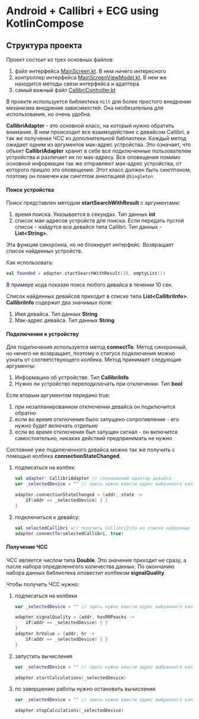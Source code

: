 # Android + Callibri + ECG using KotlinCompose

## Структура проекта

Проект состоит из трех основных файлов:
1. файл интерфейса [MainScreen.kt](https://gitlab.com/neurosdk2/cybergarden2024/-/blob/main/school/AndroidSample/app/src/main/java/com/example/callibriecgdemo/MainScreen.kt?ref_type=heads). В нем ничего интересного
2. контроллер интерфейса [MainScreenViewModel.kt](https://gitlab.com/neurosdk2/cybergarden2024/-/blob/main/school/AndroidSample/app/src/main/java/com/example/callibriecgdemo/MainScreenViewModel.kt?ref_type=heads). В нем же находится методы связи интерфейса и адаптера
3. самый важный файл [CallibriController.kt](https://gitlab.com/neurosdk2/cybergarden2024/-/blob/main/school/AndroidSample/app/src/main/java/com/example/callibriecgdemo/CallibriController.kt?ref_type=heads)

В проекте используется библиотека `Hilt` для более простого внедрения механизма внедрения зависимостей. Она необязательна для использования, но очень удобна.

**CallibriAdapter** - это основной класс, на который нужно обратить внимание. В нем происходит все взаимодействие с девайсом Callibri, а так же получение ЧСС из дополнительной библиотеки. Каждый метод ожидает одним из аргументов мак-адрес устройства. Это означает, что объект **CallibriAdapter** хранит в себе все подключенные пользователем устройства и различает их по мак-адресу. Все оповещения помимо основной информации так же отправляют мак-адрес устройства, от которого пришло это оповещение. Этот класс должен быть синглтоном, поэтому он помечен как синглтом аннотацией `@Singleton`

#### Поиск устройства

Поиск представлен методом **startSearchWithResult** с аргументами:

1. время поиска. Указывается в секундах. Тип данных **int**
2. список мак-адресов устройств для поиска. Если передать пустой список - найдутся все девайся типа Callibri. Тип данных - **List\<String\>**.

Эта функция синхронна, но не блокирует интерфейс. Возвращает список найденных устройств.

Как использовать:

```kt
val founded = adapter.startSearchWithResult(10, emptyList())
``` 

В примере кода показан поиск любого девайса в течении 10 сек.

Список найденных девайсов приходит в списке типа **List\<CallibriInfo\>**. **CallibriInfo** содержит два значимых поля:
 1. Имя девайса. Тип данных **String**
 2. Мак-адрес девайса. Тип данных **String**


#### Подключение к устройству

Для подключения используется метод **connectTo**. Метод синхронный, но ничего не возвращает, поэтому о статусе подключения можно узнать от соответствующего колбека. Метод принимает следующие аргументы:

 1. Информацию об устройстве. Тип **CallibriInfo**
 2. Нужно ли устройство переподключать при отключении. Тип **bool**

Если вторым аргументом передано true:
 1. при незапланированном отключении девайса он подключится обратно
 2. если во время отключения было запущено сопротивление - его нужно будет включать отдельно
 3. если во время отключения был запущен сигнал - он включится самостоятельно, никаких действий предпринимать не нужно

Состояние уже подключенного девайса можно так же получить с помощью колбека **connectionStateChanged**.

1. подписаться на колбек:
    ```kt
    val adapter: CallibriAdapter // сохраненный адаптер девайса
    var _selectedDevice = "" // здесь нужно ввести адрес выбранного каллибри

    adapter.connectionStateChanged = {addr, state ->
        if(addr == _selectedDevice) { }
    }
    ``` 

2. подключиться к девайсу:

    ```kt
    val selectedCallibri =// получить CallibriInfo из списка найденных устройств
    adapter.connectTo(selectedCallibri, true)
    ```

#### Получение ЧСС

ЧСС является числом типа **Double**. Это значение приходит не сразу, а после набора определеннгого количества данных. По окончанию набора данных библиотека оповестит колбеком **signalQuality**.

Чтобы получить ЧСС нужно:

1. подписаться на колбеки

    ```kt
    var _selectedDevice = "" // здесь нужно ввести адрес выбранного каллибри

    adapter.signalQuality = {addr, hasRRPeacks ->
        if(addr == _selectedDevice) { }
    }
    adapter.hrValue = {addr, hr ->
        if(addr == _selectedDevice) { }
    }
    ```

2. запустить вычисления

    ```kt
    var _selectedDevice = "" // здесь нужно ввести адрес выбранного каллибри

    adapter.startCalculations(_selectedDevice)
    ```
3. по завершению работы нужно остановить вычисления

    ```kt
    var _selectedDevice = "" // здесь нужно ввести адрес выбранного каллибри

    adapter.stopCalculations(_selectedDevice)
    ```